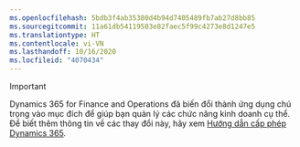 ```yaml
---
ms.openlocfilehash: 5bdb3f4ab35380d4b94d7405489fb7ab27d8bb85
ms.sourcegitcommit: 11a61db54119503e82faec5f99c4273e8d1247e5
ms.translationtype: HT
ms.contentlocale: vi-VN
ms.lasthandoff: 10/16/2020
ms.locfileid: "4070434"
---
```

> [!IMPORTANT]
> Dynamics 365 for Finance and Operations đã biến đổi thành ứng dụng chú trọng vào mục đích để giúp bạn quản lý các chức năng kinh doanh cụ thể. Để biết thêm thông tin về các thay đổi này, hãy xem [Hướng dẫn cấp phép Dynamics 365](https://mbs.microsoft.com/Files/public/365/Dynamics365LicensingGuide.pdf).
 
